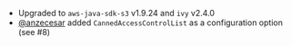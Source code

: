 * Upgraded to `aws-java-sdk-s3` v1.9.24 and `ivy` v2.4.0
* [@anzecesar](https://github.com/anzecesar) added `CannedAccessControlList` as a configuration option (see #8)
